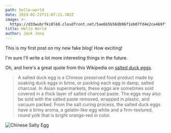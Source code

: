 ```yaml
---
path: hello-world
date: 2019-02-21T11:07:21.702Z
image: >-
  https://d33wubrfki0l68.cloudfront.net/5ae6b5b56db96f1eb07fd4e2ce469ff0dfef0e7c/05478/images/blog/007-cover.jpg
title: Hello World
author: Jack Jona
---
```

This is my first post on my new fake blog! How exciting!

I'm sure I'll write a lot more interesting things in the future.

Oh, and here's a great quote from this Wikipedia on
[salted duck eggs](http://en.wikipedia.org/wiki/Salted_duck_egg).

> A salted duck egg is a Chinese preserved food product made by soaking duck
> eggs in brine, or packing each egg in damp, salted charcoal. In Asian
> supermarkets, these eggs are sometimes sold covered in a thick layer of salted
> charcoal paste. The eggs may also be sold with the salted paste removed,
> wrapped in plastic, and vacuum packed. From the salt curing process, the
> salted duck eggs have a briny aroma, a gelatin-like egg white and a
> firm-textured, round yolk that is bright orange-red in color.

![Chinese Salty Egg](./salty_egg.jpg)
